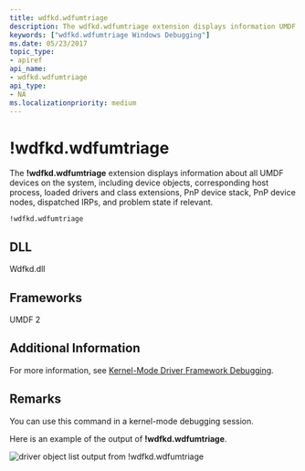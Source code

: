 ```yaml
---
title: wdfkd.wdfumtriage
description: The wdfkd.wdfumtriage extension displays information UMDF devices on the system, including device objects, loaded drivers and class extensions, PnP device stack, dispatched IRPs.
keywords: ["wdfkd.wdfumtriage Windows Debugging"]
ms.date: 05/23/2017
topic_type:
- apiref
api_name:
- wdfkd.wdfumtriage
api_type:
- NA
ms.localizationpriority: medium
---
```


# !wdfkd.wdfumtriage


The **!wdfkd.wdfumtriage** extension displays information about all UMDF devices on the system, including device objects, corresponding host process, loaded drivers and class extensions, PnP device stack, PnP device nodes, dispatched IRPs, and problem state if relevant.

```dbgcmd
!wdfkd.wdfumtriage
```

## <span id="DLL"></span><span id="dll"></span>DLL


Wdfkd.dll

## <span id="Frameworks"></span><span id="frameworks"></span><span id="FRAMEWORKS"></span>Frameworks


UMDF 2

## <span id="Additional_Information"></span><span id="additional_information"></span><span id="ADDITIONAL_INFORMATION"></span>Additional Information


For more information, see [Kernel-Mode Driver Framework Debugging](kernel-mode-driver-framework-debugging.md).

## Remarks

You can use this command in a kernel-mode debugging session.

Here is an example of the output of **!wdfkd.wdfumtriage**.

![driver object list output from !wdfkd.wdfumtriage](images/wdfumtriage2.png)

 

 





